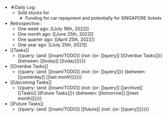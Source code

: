 - ☀️Daily Log:
    - Sold stocks for
        - Funding for car repayment and potentially for SINGAPORE tickets
- Retrospective::
    - One week ago: [[July 18th, 2022]]
    - One month ago: [[June 25th, 2022]]
    - One quarter ago: [[April 25th, 2022]]
    - One year ago: [[July 25th, 2021]]
- [[Tasks]]
    - {{query: {and: [[roam/TODO]] {not: {or: [[query]] [[Overdue Tasks]]}} {between: [[today]] [[today]]}}}}
- [[Overdue Tasks]]
    - {{query: {and: [[roam/TODO]] {not: {or: [[query]]}} {between: [[yesterday]] [[last month]]}}}}
- [[Upcoming Tasks]]
    - {{query: {and: [[roam/TODO]] {not: {or: [[query]] [[archive]] [[Tasks]] [[Future Tasks]]}} {between: [[tomorrow]] [[next month]]}}}}
- [[Future Tasks]]
    - {{query: {and: [[roam/TODO]] [[future]] {not: {or: [[query]]}}}}}

